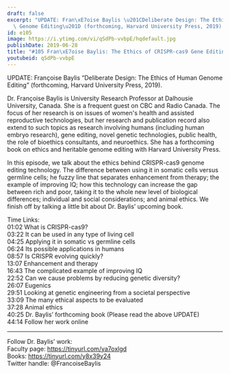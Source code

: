 ```yaml
---
draft: false
excerpt: "UPDATE: Fran\xE7oise Baylis \u201CDeliberate Design: The Ethics of Human\
  \ Genome Editing\u201D (forthcoming, Harvard University Press, 2019)."
id: e105
image: https://i.ytimg.com/vi/qSdPb-vvbpE/hqdefault.jpg
publishDate: 2019-06-28
title: "#105 Fran\xE7oise Baylis: The Ethics of CRISPR-cas9 Gene Editing Technology"
youtubeid: qSdPb-vvbpE
---
```

UPDATE: Françoise Baylis “Deliberate Design: The Ethics of Human Genome Editing” (forthcoming, Harvard University Press, 2019).

Dr. Françoise Baylis is University Research Professor at Dalhousie University, Canada. She is a frequent guest on CBC and Radio Canada. The focus of her research is on issues of women's health and assisted reproductive technologies, but her research and publication record also extend to such topics as research involving humans (including human embryo research), gene editing, novel genetic technologies, public health, the role of bioethics consultants, and neuroethics. She has a forthcoming book on ethics and heritable genome editing with Harvard University Press.

In this episode, we talk about the ethics behind CRISPR-cas9 genome editing technology. The difference between using it in somatic cells versus germline cells; he fuzzy line that separates enhancement from therapy; the example of improving IQ; how this technology can increase the gap between rich and poor, taking it to the whole new level of biological differences; individual and social considerations; and animal ethics. We finish off by talking a little bit about Dr. Baylis’ upcoming book.

Time Links:  
01:02  What is CRISPR-cas9?  
03:22  It can be used in any type of living cell                    
04:25  Applying it in somatic vs germline cells         
06:24  Its possible applications in humans          
08:57  Is CRISPR evolving quickly?            
13:07  Enhancement and therapy    
16:43  The complicated example of improving IQ  
22:52  Can we cause problems by reducing genetic diversity?  
26:07  Eugenics  
29:51  Looking at genetic engineering from a societal perspective  
33:09  The many ethical aspects to be evaluated  
37:28  Animal ethics  
40:25  Dr. Baylis’ forthcoming book  (Please read the above UPDATE)  
44:14  Follow her work online

---

Follow Dr. Baylis’ work:  
Faculty page: https://tinyurl.com/ya7oxlgd  
Books: https://tinyurl.com/y8x39y24  
Twitter handle: @FrancoiseBaylis

